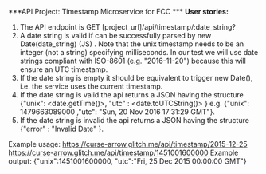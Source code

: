 ***API Project: Timestamp Microservice for FCC ***
**User stories:**
1. The API endpoint is GET [project_url]/api/timestamp/:date_string?
2. A date string is valid if can be successfully parsed by new Date(date_string) (JS) . Note that the unix timestamp needs to be an integer (not a string) specifying milliseconds. In our test we will use date strings compliant with ISO-8601 (e.g. "2016-11-20") because this will ensure an UTC timestamp.
3. If the date string is empty it should be equivalent to trigger new Date(), i.e. the service uses the current timestamp.
4. If the date string is valid the api returns a JSON having the structure {"unix": <date.getTime()>, "utc" : <date.toUTCString()> } e.g. {"unix": 1479663089000 ,"utc": "Sun, 20 Nov 2016 17:31:29 GMT"}.
5. If the date string is invalid the api returns a JSON having the structure {"error" : "Invalid Date" }.

Example usage:
https://curse-arrow.glitch.me/api/timestamp/2015-12-25
https://curse-arrow.glitch.me/api/timestamp/1451001600000
Example output:
{"unix":1451001600000, "utc":"Fri, 25 Dec 2015 00:00:00 GMT"}
